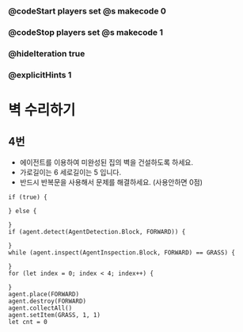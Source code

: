 ### @codeStart players set @s makecode 0
### @codeStop players set @s makecode 1

### @hideIteration true 
### @explicitHints 1


# 벽 수리하기

## 4번
- 에이전트를 이용하여 미완성된 집의 벽을 건설하도록 하세요.
- 가로길이는 6 세로길이는 5 입니다.
- 반드시 반복문을 사용해서 문제를 해결하세요. (사용안하면 0점)

```ghost
if (true) {
	
} else {
	
}
if (agent.detect(AgentDetection.Block, FORWARD)) {
	
}
while (agent.inspect(AgentInspection.Block, FORWARD) == GRASS) {
	
}
for (let index = 0; index < 4; index++) {
	
}
agent.place(FORWARD)
agent.destroy(FORWARD)
agent.collectAll()
agent.setItem(GRASS, 1, 1)
let cnt = 0
```
